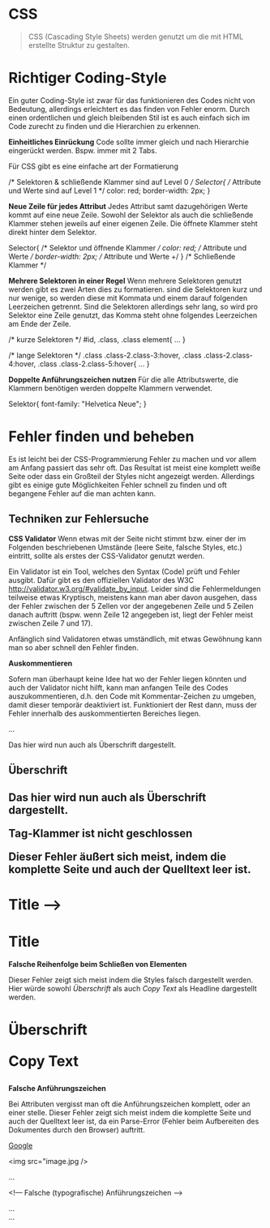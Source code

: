# CSS

> CSS (Cascading Style Sheets) werden genutzt um die mit HTML erstellte Struktur zu gestalten.


# Richtiger Coding-Style

Ein guter Coding-Style ist zwar für das funktionieren des Codes nicht von Bedeutung, allerdings erleichtert es das finden von Fehler enorm. Durch einen ordentlichen und gleich bleibenden Stil ist es auch einfach sich im Code zurecht zu finden und die Hierarchien zu erkennen.

**Einheitliches Einrückung**
Code sollte immer gleich und nach Hierarchie eingerückt werden. Bspw. immer mit 2 Tabs.

Für CSS gibt es eine einfache art der Formatierung

/* Selektoren & schließende Klammer sind auf Level 0 */
Selector{
	/* Attribute und Werte sind auf Level 1 */
	color: red;
	border-width: 2px;
}


**Neue Zeile für jedes Attribut**
Jedes Attribut samt dazugehörigen Werte kommt auf eine neue Zeile. Sowohl der Selektor als auch die schließende Klammer stehen jeweils auf einer eigenen Zeile. Die öffnete Klammer steht direkt hinter dem Selektor.


Selector{ /* Selektor und öffnende Klammer */
	color: red; /* Attribute und Werte */
	border-width: 2px; /* Attribute und Werte +/
} /* Schließende Klammer */


**Mehrere Selektoren in einer Regel**
Wenn mehrere Selektoren genutzt werden gibt es zwei Arten dies zu formatieren. sind die Selektoren kurz und nur wenige, so werden diese mit Kommata und einem darauf folgenden Leerzeichen getrennt. Sind die Selektoren allerdings sehr lang, so wird pro Selektor eine Zeile genutzt, das Komma steht ohne folgendes Leerzeichen am Ende der Zeile.

/* kurze Selektoren */
#id, .class, .class element{
	...
}

/* lange Selektoren */
.class .class-2.class-3:hover, 
.class .class-2.class-4:hover,
.class .class-2.class-5:hover{
	...
}


**Doppelte Anführungszeichen nutzen**
Für die alle Attributswerte, die Klammern benötigen werden doppelte Klammern verwendet.

Selektor{
	font-family: "Helvetica Neue";
}



# Fehler finden und beheben

Es ist leicht bei der CSS-Programmierung Fehler zu machen und vor allem am Anfang passiert das sehr oft. Das Resultat ist meist eine komplett weiße Seite oder dass ein Großteil der Styles nicht angezeigt werden. Allerdings gibt es einige gute Möglichkeiten Fehler schnell zu finden und oft begangene Fehler auf die man achten kann.

## Techniken zur Fehlersuche

**CSS Validator**
Wenn etwas mit der Seite nicht stimmt bzw. einer der im Folgenden beschriebenen Umstände (leere Seite, falsche Styles, etc.) eintritt, sollte als erstes der CSS-Validator genutzt werden.

Ein Validator ist ein Tool, welches den Syntax (Code) prüft und Fehler ausgibt. Dafür gibt es den offiziellen Validator des W3C http://validator.w3.org/#validate_by_input. Leider sind die Fehlermeldungen teilweise etwas Kryptisch, meistens kann man aber davon ausgehen, dass der Fehler zwischen der 5 Zellen vor der angegebenen Zeile und 5 Zeilen danach auftritt (bspw. wenn Zeile 12 angegeben ist, liegt der Fehler meist zwischen Zeile 7 und 17). 

Anfänglich sind Validatoren etwas umständlich, mit etwas Gewöhnung kann man so aber schnell den Fehler finden.

**Auskommentieren**

Sofern man überhaupt keine Idee hat wo der Fehler liegen könnten und auch der Validator nicht hilft, kann man anfangen Teile des Codes auszukommentieren, d.h. den Code mit Kommentar-Zeichen zu umgeben, damit dieser temporär deaktiviert ist. Funktioniert der Rest dann, muss der Fehler innerhalb des auskommentierten Bereiches liegen.

<div>...</div>

<!-- hier beginnt das kommentar
<div< ... </div>
und hier endet es -→

<p>...</p>

**Typische Fehler suchen**


kommt nach letztem Selektor

#id, class,{

}





Oft findet man auch schnell selbst einen der unten aufgeführten Fehler. Wenn ihr nach jeder Änderung kurz testet, ob die Seite noch funktioniert, wisst ihr ja sobald ein Fehler auftritt, dass es mit der letzen Änderung zusammen hängt. Der Fehler lässt sich somit oft schnell auffinden. 
Das falsche schließen von Tags kann auch gut mithilfe der *Suchen und ersetzen* Funktion gefunden werden. ersetzt einfach alle **<** durch **<** (also dasselbe Zeichen) und alle **>** durch **>**. Die Anzahl der Ersetzung wir bspw. in Textmate angezeigt und sollte identisch sein.

**Stackoverflow / Communities**

Programmierer sind im allgemeinen recht hilfsbereite Menschen und so gibt es einige gute Foren in denen man Hilfe für Probleme bekommen kann. Eine der besten Communities ist definitiv Stackoverflow.com (englisch). Oft hilft schon eine Suche, da hier wirklich viele Fragen und Antworten vorhanden sind.

## Häufige Fehler

**Tag ist nicht geschlossen**

Das äußert sich zumeist indem der Style falsch ist oder auf einmal ein sehr großer Bereich ein Link oder eine Überschrift ist. Zumeist wurde das schließen Tag entweder ganz vergessen oder enthält keinen Slash.

<h1> Title <!-- hier fehlt eine </h1>-Element -->
<p>Das hier wird nun auch als Überschrift dargestellt.</p>

<h2>Überschrift<h2> <!-- hier fehlt eine / in dem h2-Element -->
<p>Das hier wird nun auch als Überschrift dargestellt.</p>

**Tag-Klammer ist nicht geschlossen**

Dieser Fehler äußert sich meist, indem die komplette Seite und auch der Quelltext leer ist.

<!-- schließender h1-Tag ist falsch, da < anstatt > am Ende -->
<h1> Title </h1<   

<!-- Richtig wäre </h1> -->
<h1> Title </h1>

**Falsche Reihenfolge beim Schließen von Elementen**

Dieser Fehler zeigt sich meist indem die Styles falsch dargestellt werden. Hier würde sowohl _Überschrift_ als auch _Copy Text_ als Headline dargestellt werden.

<h1>Überschrift
<p>Copy Text</p></h1>

**Falsche Anführungszeichen**

Bei Attributen vergisst man oft die Anführungszeichen komplett, oder an einer stelle.
Dieser Fehler zeigt sich meist indem die komplette Seite und auch der Quelltext leer ist, da ein Parse-Error (Fehler beim Aufbereiten des Dokumentes durch den Browser) auftritt.

<!-- Gar keine Anführungszeichen -->
<a href=http://www.google.de>Google</a>

<!-- Anführungszeichen nur auf einer Seite -->
<img src="image.jpg />

<!-- Doppelte Anführungszeichen auf einer Seite -->
<div class="class-name"">...

<!— Falsche (typografische) Anführungszeichen -->
<div class=”class-name„>…
<div class=«class-name»>…
